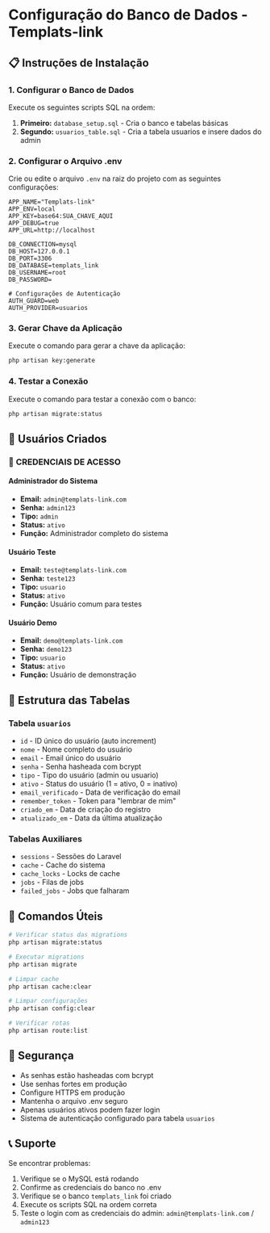 # Configuração do Banco de Dados - Templats-link

## 📋 Instruções de Instalação

### 1. Configurar o Banco de Dados

Execute os seguintes scripts SQL na ordem:

1. **Primeiro:** `database_setup.sql` - Cria o banco e tabelas básicas
2. **Segundo:** `usuarios_table.sql` - Cria a tabela usuarios e insere dados do admin

### 2. Configurar o Arquivo .env

Crie ou edite o arquivo `.env` na raiz do projeto com as seguintes configurações:

```env
APP_NAME="Templats-link"
APP_ENV=local
APP_KEY=base64:SUA_CHAVE_AQUI
APP_DEBUG=true
APP_URL=http://localhost

DB_CONNECTION=mysql
DB_HOST=127.0.0.1
DB_PORT=3306
DB_DATABASE=templats_link
DB_USERNAME=root
DB_PASSWORD=

# Configurações de Autenticação
AUTH_GUARD=web
AUTH_PROVIDER=usuarios
```

### 3. Gerar Chave da Aplicação

Execute o comando para gerar a chave da aplicação:

```bash
php artisan key:generate
```

### 4. Testar a Conexão

Execute o comando para testar a conexão com o banco:

```bash
php artisan migrate:status
```

## 👤 Usuários Criados

### 🔐 **CREDENCIAIS DE ACESSO**

#### **Administrador do Sistema**

- **Email:** `admin@templats-link.com`
- **Senha:** `admin123`
- **Tipo:** `admin`
- **Status:** `ativo`
- **Função:** Administrador completo do sistema

#### **Usuário Teste**

- **Email:** `teste@templats-link.com`
- **Senha:** `teste123`
- **Tipo:** `usuario`
- **Status:** `ativo`
- **Função:** Usuário comum para testes

#### **Usuário Demo**

- **Email:** `demo@templats-link.com`
- **Senha:** `demo123`
- **Tipo:** `usuario`
- **Status:** `ativo`
- **Função:** Usuário de demonstração

## 🔧 Estrutura das Tabelas

### Tabela `usuarios`

- `id` - ID único do usuário (auto increment)
- `nome` - Nome completo do usuário
- `email` - Email único do usuário
- `senha` - Senha hasheada com bcrypt
- `tipo` - Tipo do usuário (admin ou usuario)
- `ativo` - Status do usuário (1 = ativo, 0 = inativo)
- `email_verificado` - Data de verificação do email
- `remember_token` - Token para "lembrar de mim"
- `criado_em` - Data de criação do registro
- `atualizado_em` - Data da última atualização

### Tabelas Auxiliares

- `sessions` - Sessões do Laravel
- `cache` - Cache do sistema
- `cache_locks` - Locks de cache
- `jobs` - Filas de jobs
- `failed_jobs` - Jobs que falharam

## 🚀 Comandos Úteis

```bash
# Verificar status das migrations
php artisan migrate:status

# Executar migrations
php artisan migrate

# Limpar cache
php artisan cache:clear

# Limpar configurações
php artisan config:clear

# Verificar rotas
php artisan route:list
```

## 🔐 Segurança

- As senhas estão hasheadas com bcrypt
- Use senhas fortes em produção
- Configure HTTPS em produção
- Mantenha o arquivo .env seguro
- Apenas usuários ativos podem fazer login
- Sistema de autenticação configurado para tabela `usuarios`

## 📞 Suporte

Se encontrar problemas:

1. Verifique se o MySQL está rodando
2. Confirme as credenciais do banco no .env
3. Verifique se o banco `templats_link` foi criado
4. Execute os scripts SQL na ordem correta
5. Teste o login com as credenciais do admin: `admin@templats-link.com` / `admin123`
